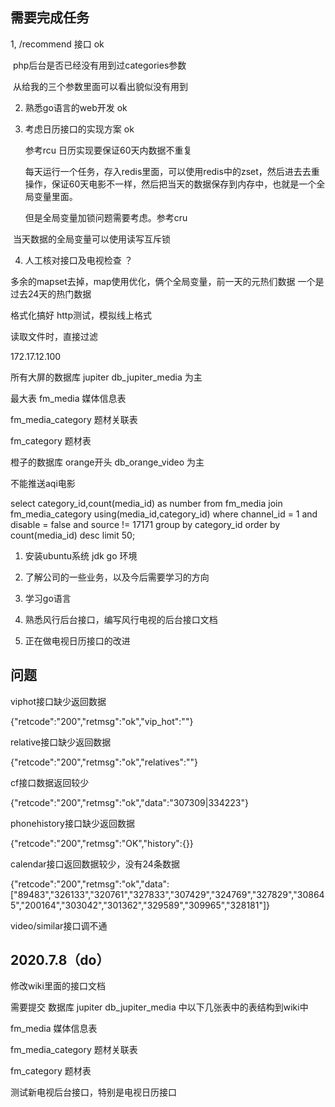 ##  需要完成任务



1,  /recommend 接口    ok

​	php后台是否已经没有用到过categories参数

​	从给我的三个参数里面可以看出貌似没有用到



2. 熟悉go语言的web开发	ok

3. 考虑日历接口的实现方案   ok

   参考rcu   日历实现要保证60天内数据不重复	

   每天运行一个任务，存入redis里面，可以使用redis中的zset，然后进去去重操作，保证60天电影不一样，然后把当天的数据保存到内存中，也就是一个全局变量里面。

   但是全局变量加锁问题需要考虑。参考cru




​		当天数据的全局变量可以使用读写互斥锁

4.   人工核对接口及电视检查	？



多余的mapset去掉，map使用优化，俩个全局变量，前一天的元热们数据   一个是过去24天的热门数据

格式化搞好   http测试，模拟线上格式

读取文件时，直接过滤





172.17.12.100





所有大屏的数据库 jupiter  db_jupiter_media  为主

最大表 fm_media	 媒体信息表  

fm_media_category	题材关联表

fm_category	题材表

橙子的数据库 orange开头  db_orange_video  为主





不能推送aqi电影









select category_id,count(media_id) as number  from fm_media    join fm_media_category using(media_id,category_id)  where channel_id = 1 and disable = false and source != 17171 group by category_id  order  by count(media_id) desc limit 50;



1. 安装ubuntu系统  jdk go 环境 

  2. 了解公司的一些业务，以及今后需要学习的方向 

3. 学习go语言 

  4. 熟悉风行后台接口，编写风行电视的后台接口文档 

  5. 正在做电视日历接口的改进





## 问题

viphot接口缺少返回数据



{"retcode":"200","retmsg":"ok","vip_hot":""}



relative接口缺少返回数据

{"retcode":"200","retmsg":"ok","relatives":""}



cf接口数据返回较少

{"retcode":"200","retmsg":"ok","data":"307309|334223"}



phonehistory接口缺少返回数据

{"retcode":"200","retmsg":"OK","history":{}}



calendar接口返回数据较少，没有24条数据

{"retcode":"200","retmsg":"ok","data":["89483","326133","320761","327833","307429","324769","327829","308645","200164","303042","301362","329589","309965","328181"]}



video/similar接口调不通





##  2020.7.8（do）



修改wiki里面的接口文档



需要提交 数据库 jupiter  db_jupiter_media 中以下几张表中的表结构到wiki中

 fm_media	 媒体信息表  

fm_media_category	题材关联表

fm_category	题材表



测试新电视后台接口，特别是电视日历接口








